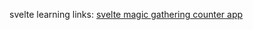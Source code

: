 svelte learning links:
[svelte magic gathering counter app](https://www.youtube.com/watch?v=M_teofI6vKY&list=PLT9tklUafCrKINVnRGFiqMU-b0zFyR6TG)


